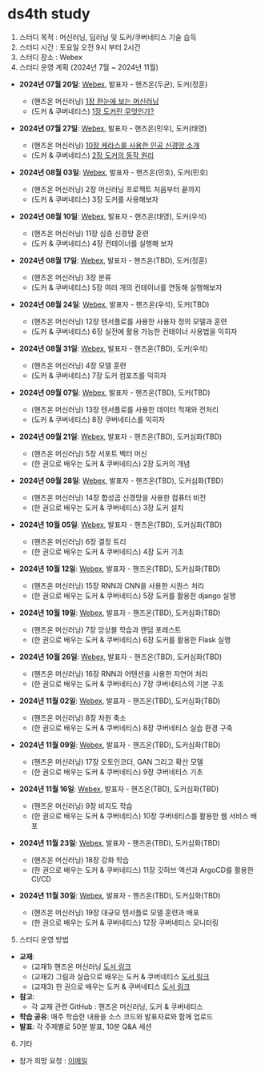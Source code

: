 # ds4th study

1. 스터디 목적 : 머신러닝, 딥러닝 및 도커/쿠버네티스 기술 습득
2. 스터디 시간 : 토요일 오전 9시 부터 2시간
3. 스터디 장소 : Webex
4. 스터디 운영 계획 (2024년 7월 ~ 2024년 11월)

* **2024년 07월 20일**: [Webex](https://lgehq.webex.com/lgehq/j.php?MTID=mf4f4394a61c3fe2550a7f17020a3f457), 발표자 - 핸즈온(두균), 도커(정훈)
   * (핸즈온 머신러닝) [1장 한눈에 보는 머신러닝](https://github.com/restful3/ds4th_study/blob/main/source/핸즈온_머신러닝/ch01_한눈에_보는_머신러닝_.ipynb)
   * (도커 & 쿠버네티스) [1장 도커란 무엇인가?](https://github.com/restful3/ds4th_study/blob/main/source/%EA%B7%B8%EB%A6%BC%EA%B3%BC_%EC%8B%A4%EC%8A%B5%EC%9C%BC%EB%A1%9C_%EB%B0%B0%EC%9A%B0%EB%8A%94_%EB%8F%84%EC%BB%A4_%26_%EC%BF%A0%EB%B2%84%EB%84%A4%ED%8B%B0%EC%8A%A4/CH01_%EB%8F%84%EC%BB%A4%EB%9E%80%EB%AC%B4%EC%97%87%EC%9D%B8%EA%B0%80.pptx)

* **2024년 07월 27일**: [Webex](https://lgehq.webex.com/lgehq/j.php?MTID=m2ffb48639e2725f3cbcb5e21186bbcbc), 발표자 - 핸즈온(민우), 도커(태영)
   * (핸즈온 머신러닝) [10장 케라스를 사용한 인공 신경망 소개](https://github.com/restful3/ds4th_study/blob/main/source/%ED%95%B8%EC%A6%88%EC%98%A8_%EB%A8%B8%EC%8B%A0%EB%9F%AC%EB%8B%9D/ch10_neural_nets_with_keras.ipynb)
   * (도커 & 쿠버네티스) [2장 도커의 동작 원리](https://github.com/restful3/ds4th_study/blob/main/source/%EA%B7%B8%EB%A6%BC%EA%B3%BC_%EC%8B%A4%EC%8A%B5%EC%9C%BC%EB%A1%9C_%EB%B0%B0%EC%9A%B0%EB%8A%94_%EB%8F%84%EC%BB%A4_%26_%EC%BF%A0%EB%B2%84%EB%84%A4%ED%8B%B0%EC%8A%A4/ch02_%EB%8F%84%EC%BB%A4%EC%9D%98_%EB%8F%99%EC%9E%91_%EC%9B%90%EB%A6%AC_song.pptx)

* **2024년 08월 03일**: [Webex](), 발표자 - 핸즈온(민호), 도커(민호)
   * (핸즈온 머신러닝) 2장 머신러닝 프로젝트 처음부터 끝까지
   * (도커 & 쿠버네티스) 3장 도커를 사용해보자

* **2024년 08월 10일**: [Webex](), 발표자 - 핸즈온(태영), 도커(우석)
   * (핸즈온 머신러닝) 11장 심층 신경망 훈련
   * (도커 & 쿠버네티스) 4장 컨테이너를 실행해 보자

* **2024년 08월 17일**: [Webex](), 발표자 - 핸즈온(TBD), 도커(정훈)
   * (핸즈온 머신러닝) 3장 분류
   * (도커 & 쿠버네티스) 5장 여러 개의 컨테이너를 연동해 실행해보자

* **2024년 08월 24일**: [Webex](), 발표자 - 핸즈온(우석), 도커(TBD)
   * (핸즈온 머신러닝) 12장 텐서플로를 사용한 사용자 정의 모델과 훈련
   * (도커 & 쿠버네티스) 6장 실전에 활용 가능한 컨테이너 사용법을 익히자

* **2024년 08월 31일**: [Webex](), 발표자 - 핸즈온(TBD), 도커(우석)
   * (핸즈온 머신러닝) 4장 모델 훈련
   * (도커 & 쿠버네티스) 7장 도커 컴포즈를 익히자

* **2024년 09월 07일**: [Webex](), 발표자 - 핸즈온(TBD), 도커(TBD)
   * (핸즈온 머신러닝) 13장 텐서플로를 사용한 데이터 적재와 전처리
   * (도커 & 쿠버네티스) 8장 쿠버네티스를 익히자

* **2024년 09월 21일**: [Webex](), 발표자 - 핸즈온(TBD), 도커심화(TBD)
   * (핸즈온 머신러닝) 5장 서포트 벡터 머신
   * (한 권으로 배우는 도커 & 쿠버네티스) 2장 도커의 개념

* **2024년 09월 28일**: [Webex](), 발표자 - 핸즈온(TBD), 도커심화(TBD)
   * (핸즈온 머신러닝) 14장 합성곱 신경망을 사용한 컴퓨터 비전
   * (한 권으로 배우는 도커 & 쿠버네티스) 3장 도커 설치

* **2024년 10월 05일**: [Webex](), 발표자 - 핸즈온(TBD), 도커심화(TBD)
   * (핸즈온 머신러닝) 6장 결정 트리
   * (한 권으로 배우는 도커 & 쿠버네티스) 4장 도커 기초

* **2024년 10월 12일**: [Webex](), 발표자 - 핸즈온(TBD), 도커심화(TBD)
   * (핸즈온 머신러닝) 15장 RNN과 CNN을 사용한 시퀀스 처리
   * (한 권으로 배우는 도커 & 쿠버네티스) 5장 도커를 활용한 django 실행

* **2024년 10월 19일**: [Webex](), 발표자 - 핸즈온(TBD), 도커심화(TBD)
   * (핸즈온 머신러닝) 7장 앙상블 학습과 랜덤 포레스트
   * (한 권으로 배우는 도커 & 쿠버네티스) 6장 도커를 활용한 Flask 실행

* **2024년 10월 26일**: [Webex](), 발표자 - 핸즈온(TBD), 도커심화(TBD)
   * (핸즈온 머신러닝) 16장 RNN과 어텐션을 사용한 자연어 처리
   * (한 권으로 배우는 도커 & 쿠버네티스) 7장 쿠버네티스의 기본 구조

* **2024년 11월 02일**: [Webex](), 발표자 - 핸즈온(TBD), 도커심화(TBD)
   * (핸즈온 머신러닝) 8장 차원 축소
   * (한 권으로 배우는 도커 & 쿠버네티스) 8장 쿠버네티스 실습 환경 구축

* **2024년 11월 09일**: [Webex](), 발표자 - 핸즈온(TBD), 도커심화(TBD)
   * (핸즈온 머신러닝) 17장 오토인코더, GAN 그리고 확산 모델
   * (한 권으로 배우는 도커 & 쿠버네티스) 9장 쿠버네티스 기초

* **2024년 11월 16일**: [Webex](), 발표자 - 핸즈온(TBD), 도커심화(TBD)
   * (핸즈온 머신러닝) 9장 비지도 학습
   * (한 권으로 배우는 도커 & 쿠버네티스) 10장 쿠버네티스를 활용한 웹 서비스 배포

* **2024년 11월 23일**: [Webex](), 발표자 - 핸즈온(TBD), 도커심화(TBD)
   * (핸즈온 머신러닝) 18장 강화 학습
   * (한 권으로 배우는 도커 & 쿠버네티스) 11장 깃허브 액션과 ArgoCD를 활용한 CI/CD

* **2024년 11월 30일**: [Webex](), 발표자 - 핸즈온(TBD), 도커심화(TBD)
   * (핸즈온 머신러닝) 19장 대규모 텐서플로 모델 훈련과 배포
   * (한 권으로 배우는 도커 & 쿠버네티스) 12장 쿠버네티스 모니터링

5. 스터디 운영 방법
* **교재**:
   * (교재1) 핸즈온 머신러닝 [도서 링크](https://ridibooks.com/books/443001223?_s=search&_q=%ED%95%B8%EC%A6%88%EC%98%A8+%EB%A8%B8%EC%8B%A0%EB%9F%AC%EB%8B%9D&_rdt_sid=search&_rdt_idx=0)
   * (교재2) 그림과 실습으로 배우는 도커 & 쿠버네티스 [도서 링크](https://ridibooks.com/books/1160000075?_s=search&_q=%EA%B7%B8%EB%A6%BC%EA%B3%BC+%EC%8B%A4%EC%8A%B5%EC%9C%BC%EB%A1%9C+%EB%B0%B0%EC%9A%B0%EB%8A%94+%EB%8F%84%EC%BB%A4+%26+%EC%BF%A0%EB%B2%84%EB%84%A4%ED%8B%B0%EC%8A%A4+%EB%8F%84%EC%84%9C+%EB%A7%81%ED%81%AC&_rdt_sid=search&_rdt_idx=0)
   * (교재3) 한 권으로 배우는 도커 & 쿠버네티스 [도서 링크](https://ridibooks.com/books/443001326?_s=search&_q=%ED%95%9C+%EA%B6%8C%EC%9C%BC%EB%A1%9C+%EB%B0%B0%EC%9A%B0%EB%8A%94+%EB%8F%84%EC%BB%A4+%26+%EC%BF%A0%EB%B2%84%EB%84%A4%ED%8B%B0%EC%8A%A4&_rdt_sid=search&_rdt_idx=0)
* **참고**:
   * 각 교재 관련 GitHub : 핸즈온 머신러닝, 도커 & 쿠버네티스
* **학습 공유**: 매주 학습한 내용을 소스 코드와 발표자료와 함께 업로드
* **발표**: 각 주제별로 50분 발표, 10분 Q&A 세션

6. 기타
* 참가 희망 요청 : [이메일](restful3@gmail.com)
